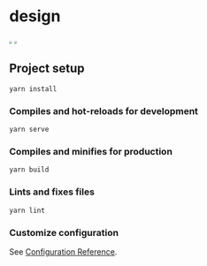 # design



<img src="http://qw5zaufiu.hn-bkt.clouddn.com/localhost_8080_home.png" style="zoom:33%;" />

<img src="http://qw5zaufiu.hn-bkt.clouddn.com/localhost_8080_workspace.png" style="zoom:33%;" />

## Project setup

```
yarn install
```

### Compiles and hot-reloads for development
```
yarn serve
```

### Compiles and minifies for production
```
yarn build
```

### Lints and fixes files
```
yarn lint
```

### Customize configuration
See [Configuration Reference](https://cli.vuejs.org/config/).
